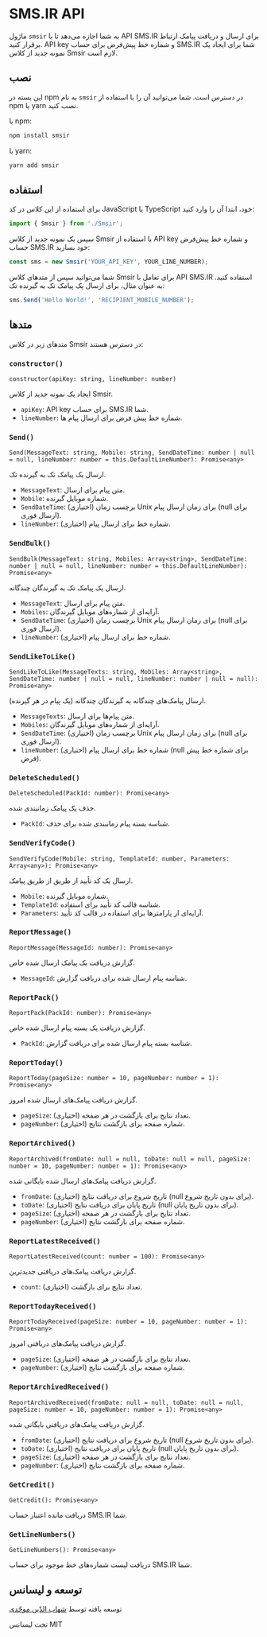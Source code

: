 # SMS.IR API

ماژول `smsir` به شما اجازه می‌دهد تا با API SMS.IR برای ارسال و دریافت پیامک ارتباط برقرار کنید. API key و شماره خط پیش‌فرض برای حساب SMS.IR شما برای ایجاد یک نمونه جدید از کلاس Smsir لازم است.

## نصب

این بسته در npm به نام `smsir` در دسترس است. شما می‌توانید آن را با استفاده از npm یا yarn نصب کنید.

با npm:

```bash
npm install smsir
```

با yarn:

```bash
yarn add smsir
```

## استفاده

برای استفاده از این کلاس در کد JavaScript یا TypeScript خود، ابتدا آن را وارد کنید:

```javascript
import { Smsir } from './Smsir';
```

سپس یک نمونه جدید از کلاس Smsir با استفاده از API key و شماره خط پیش‌فرض حساب SMS.IR خود بسازید:

```javascript
const sms = new Smsir('YOUR_API_KEY', YOUR_LINE_NUMBER);
```

شما می‌توانید سپس از متدهای کلاس Smsir برای تعامل با API SMS.IR استفاده کنید. به عنوان مثال، برای ارسال یک پیامک تک به گیرنده تک:

```javascript
sms.Send('Hello World!', 'RECIPIENT_MOBILE_NUMBER');
```

## متدها

متدهای زیر در کلاس Smsir در دسترس هستند:

### `constructor()`
`constructor(apiKey: string, lineNumber: number)`

ایجاد یک نمونه جدید از کلاس Smsir.

- `apiKey`: API key برای حساب SMS.IR شما.
- `lineNumber`: شماره خط پیش فرض برای ارسال پیام ها.

### `Send()`
`Send(MessageText: string, Mobile: string, SendDateTime: number | null = null, lineNumber: number = this.DefaultLineNumber): Promise<any>`

ارسال یک پیامک تک به گیرنده تک.

- `MessageText`: متن پیام برای ارسال.
- `Mobile`: شماره موبایل گیرنده.
- `SendDateTime`: (اختیاری) برچسب زمان Unix برای زمان ارسال پیام (null برای ارسال فوری).
- `lineNumber`: (اختیاری) شماره خط برای ارسال پیام.

### `SendBulk()`
`SendBulk(MessageText: string, Mobiles: Array<string>, SendDateTime: number | null = null, lineNumber: number = this.DefaultLineNumber): Promise<any>`

ارسال یک پیامک تک به گیرندگان چندگانه.

- `MessageText`: متن پیام برای ارسال.
- `Mobiles`: آرایه‌ای از شماره‌های موبایل گیرندگان.
- `SendDateTime`: (اختیاری) برچسب زمان Unix برای زمان ارسال پیام (null برای ارسال فوری).
- `lineNumber`: (اختیاری) شماره خط برای ارسال پیام.

### `SendLikeToLike()`
`SendLikeToLike(MessageTexts: string, Mobiles: Array<string>, SendDateTime: number | null = null, lineNumber: number | null = null): Promise<any>`

ارسال پیامک‌های چندگانه به گیرندگان چندگانه (یک پیام در هر گیرنده).

- `MessageTexts`: متن پیام‌ها برای ارسال.
- `Mobiles`: آرایه‌ای از شماره‌های موبایل گیرندگان.
- `SendDateTime`: (اختیاری) برچسب زمان Unix برای زمان ارسال پیام (null برای ارسال فوری).
- `lineNumber`: (اختیاری) شماره خط برای ارسال پیام (null برای شماره خط پیش فرض).

### `DeleteScheduled()`
`DeleteScheduled(PackId: number): Promise<any>`

حذف یک پیامک زمانبندی شده.

- `PackId`: شناسه بسته پیام زمانبندی شده برای حذف.

### `SendVerifyCode()`
`SendVerifyCode(Mobile: string, TemplateId: number, Parameters: Array<any>): Promise<any>`

ارسال یک کد تأیید از طریق از طریق پیامک.

- `Mobile`: شماره موبایل گیرنده.
- `TemplateId`: شناسه قالب کد تأیید برای استفاده.
- `Parameters`: آرایه‌ای از پارامترها برای استفاده در قالب کد تأیید.

### `ReportMessage()`
`ReportMessage(MessageId: number): Promise<any>`

گزارش دریافت یک پیامک ارسال شده خاص.

- `MessageId`: شناسه پیام ارسال شده برای دریافت گزارش.

### `ReportPack()`
`ReportPack(PackId: number): Promise<any>`

گزارش دریافت یک بسته پیام ارسال شده خاص.

- `PackId`: شناسه بسته پیام ارسال شده برای دریافت گزارش.

### `ReportToday()`
`ReportToday(pageSize: number = 10, pageNumber: number = 1): Promise<any>`

گزارش دریافت پیامک‌های ارسال شده امروز.

- `pageSize`: (اختیاری) تعداد نتایج برای بازگشت در هر صفحه.
- `pageNumber`: (اختیاری) شماره صفحه برای بازگشت نتایج.

### `ReportArchived()`
`ReportArchived(fromDate: null = null, toDate: null = null, pageSize: number = 10, pageNumber: number = 1): Promise<any>`

گزارش دریافت پیامک‌های ارسال شده بایگانی شده.

- `fromDate`: (اختیاری) تاریخ شروع برای دریافت نتایج (null برای بدون تاریخ شروع).
- `toDate`: (اختیاری) تاریخ پایان برای دریافت نتایج (null برای بدون تاریخ پایان).
- `pageSize`: (اختیاری) تعداد نتایج برای بازگشت در هر صفحه.
- `pageNumber`: (اختیاری) شماره صفحه برای بازگشت نتایج.

### `ReportLatestReceived()`
`ReportLatestReceived(count: number = 100): Promise<any>`

گزارش دریافت پیامک‌های دریافتی جدیدترین.

- `count`: (اختیاری) تعداد نتایج برای بازگشت.

### `ReportTodayReceived()`
`ReportTodayReceived(pageSize: number = 10, pageNumber: number = 1): Promise<any>`

گزارش دریافت پیامک‌های دریافتی امروز.

- `pageSize`: (اختیاری) تعداد نتایج برای بازگشت در هر صفحه.
- `pageNumber`: (اختیاری) شماره صفحه برای بازگشت نتایج.

### `ReportArchivedReceived()`
`ReportArchivedReceived(fromDate: null = null, toDate: null = null, pageSize: number = 10, pageNumber: number = 1): Promise<any>`

گزارش دریافت پیامک‌های دریافتی بایگانی شده.

- `fromDate`: (اختیاری) تاریخ شروع برای دریافت نتایج (null برای بدون تاریخ شروع).
- `toDate`: (اختیاری) تاریخ پایان برای دریافت نتایج (null برای بدون تاریخ پایان).
- `pageSize`: (اختیاری) تعداد نتایج برای بازگشت در هر صفحه.
- `pageNumber`: (اختیاری) شماره صفحه برای بازگشت نتایج.

### `GetCredit()`
`GetCredit(): Promise<any>`

دریافت مانده اعتبار حساب SMS.IR شما.

### `GetLineNumbers()`
`GetLineNumbers(): Promise<any>`

دریافت لیست شماره‌های خط موجود برای حساب SMS.IR شما.

## توسعه و ليسانس
توسعه یافته توسط [شهاب الدّین موحّدی](https://shmovahhedi.com)

تحت لیسانس MIT
